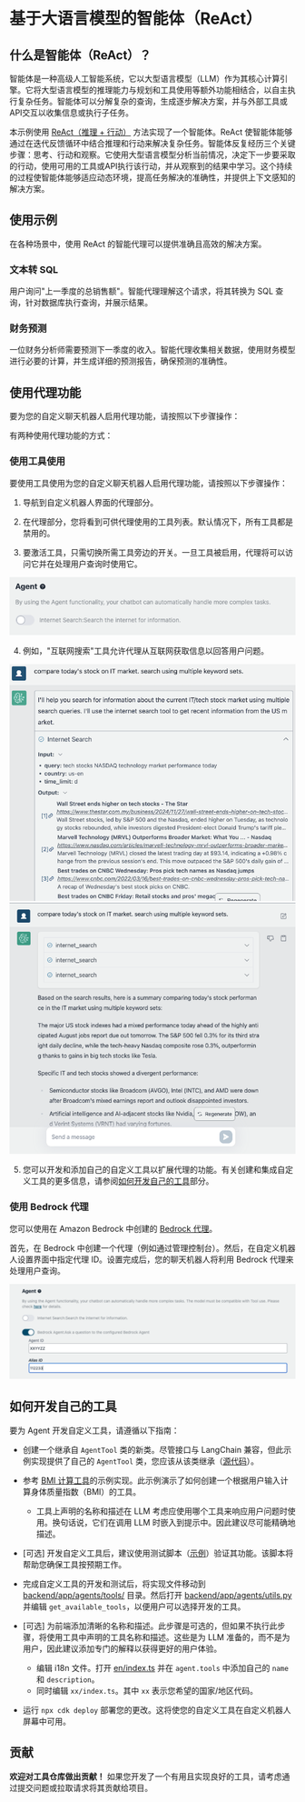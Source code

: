 # 基于大语言模型的智能体（ReAct）

## 什么是智能体（ReAct）？

智能体是一种高级人工智能系统，它以大型语言模型（LLM）作为其核心计算引擎。它将大型语言模型的推理能力与规划和工具使用等额外功能相结合，以自主执行复杂任务。智能体可以分解复杂的查询，生成逐步解决方案，并与外部工具或API交互以收集信息或执行子任务。

本示例使用 [ReAct（推理 + 行动）](https://www.promptingguide.ai/techniques/react) 方法实现了一个智能体。ReAct 使智能体能够通过在迭代反馈循环中结合推理和行动来解决复杂任务。智能体反复经历三个关键步骤：思考、行动和观察。它使用大型语言模型分析当前情况，决定下一步要采取的行动，使用可用的工具或API执行该行动，并从观察到的结果中学习。这个持续的过程使智能体能够适应动态环境，提高任务解决的准确性，并提供上下文感知的解决方案。

## 使用示例

在各种场景中，使用 ReAct 的智能代理可以提供准确且高效的解决方案。

### 文本转 SQL

用户询问"上一季度的总销售额"。智能代理理解这个请求，将其转换为 SQL 查询，针对数据库执行查询，并展示结果。

### 财务预测

一位财务分析师需要预测下一季度的收入。智能代理收集相关数据，使用财务模型进行必要的计算，并生成详细的预测报告，确保预测的准确性。

## 使用代理功能

要为您的自定义聊天机器人启用代理功能，请按照以下步骤操作：

有两种使用代理功能的方式：

### 使用工具使用

要使用工具使用为您的自定义聊天机器人启用代理功能，请按照以下步骤操作：

1. 导航到自定义机器人界面的代理部分。

2. 在代理部分，您将看到可供代理使用的工具列表。默认情况下，所有工具都是禁用的。

3. 要激活工具，只需切换所需工具旁边的开关。一旦工具被启用，代理将可以访问它并在处理用户查询时使用它。

![](./imgs/agent_tools.png)

4. 例如，"互联网搜索"工具允许代理从互联网获取信息以回答用户问题。

![](./imgs/agent1.png)
![](./imgs/agent2.png)

5. 您可以开发和添加自己的自定义工具以扩展代理的功能。有关创建和集成自定义工具的更多信息，请参阅[如何开发自己的工具](#how-to-develop-your-own-tools)部分。

### 使用 Bedrock 代理

您可以使用在 Amazon Bedrock 中创建的 [Bedrock 代理](https://aws.amazon.com/bedrock/agents/)。

首先，在 Bedrock 中创建一个代理（例如通过管理控制台）。然后，在自定义机器人设置界面中指定代理 ID。设置完成后，您的聊天机器人将利用 Bedrock 代理来处理用户查询。

![](./imgs/bedrock_agent_tool.png)

## 如何开发自己的工具

要为 Agent 开发自定义工具，请遵循以下指南：

- 创建一个继承自 `AgentTool` 类的新类。尽管接口与 LangChain 兼容，但此示例实现提供了自己的 `AgentTool` 类，您应该从该类继承（[源代码](../backend/app/agents/tools/agent_tool.py)）。

- 参考 [BMI 计算工具](../examples/agents/tools/bmi/bmi.py)的示例实现。此示例演示了如何创建一个根据用户输入计算身体质量指数（BMI）的工具。

  - 工具上声明的名称和描述在 LLM 考虑应使用哪个工具来响应用户问题时使用。换句话说，它们在调用 LLM 时嵌入到提示中。因此建议尽可能精确地描述。

- [可选] 开发自定义工具后，建议使用测试脚本（[示例](../examples/agents/tools/bmi/test_bmi.py)）验证其功能。该脚本将帮助您确保工具按预期工作。

- 完成自定义工具的开发和测试后，将实现文件移动到 [backend/app/agents/tools/](../backend/app/agents/tools/) 目录。然后打开 [backend/app/agents/utils.py](../backend/app/agents/utils.py) 并编辑 `get_available_tools`，以便用户可以选择开发的工具。

- [可选] 为前端添加清晰的名称和描述。此步骤是可选的，但如果不执行此步骤，将使用工具中声明的工具名称和描述。这些是为 LLM 准备的，而不是为用户，因此建议添加专门的解释以获得更好的用户体验。

  - 编辑 i18n 文件。打开 [en/index.ts](../frontend/src/i18n/en/index.ts) 并在 `agent.tools` 中添加自己的 `name` 和 `description`。
  - 同时编辑 `xx/index.ts`。其中 `xx` 表示您希望的国家/地区代码。

- 运行 `npx cdk deploy` 部署您的更改。这将使您的自定义工具在自定义机器人屏幕中可用。

## 贡献

**欢迎对工具仓库做出贡献！** 如果您开发了一个有用且实现良好的工具，请考虑通过提交问题或拉取请求将其贡献给项目。